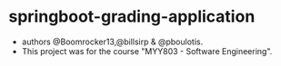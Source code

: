 # springboot-grading-application
- authors @Boomrocker13,@billsirp & @pboulotis.
- This project was for the course "MYY803 - Software Engineering".
